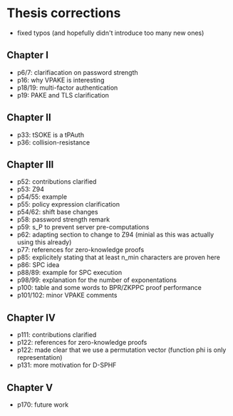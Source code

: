 # Thesis corrections

* fixed typos (and hopefully didn't introduce too many new ones)

## Chapter I
* p6/7: clarifiacation on password strength
* p16: why VPAKE is interesting
* p18/19: multi-factor authentication
* p19: PAKE and TLS clarification

## Chapter II
* p33: tSOKE is a tPAuth
* p36: collision-resistance

## Chapter III
* p52: contributions clarified
* p53: Z94
* p54/55: example
* p55: policy expression clarification
* p54/62: shift base changes
* p58: password strength remark
* p59: s_P to prevent server pre-computations
* p62: adapting section to change to Z94 (minial as this was actually using this already)
* p77: references for zero-knowledge proofs
* p85: explicitely stating that at least n_min characters are proven here
* p86: SPC idea
* p88/89: example for SPC execution
* p98/99: explanation for the number of exponentations
* p100: table and some words to BPR/ZKPPC proof performance
* p101/102: minor VPAKE comments

## Chapter IV
* p111: contributions clarified
* p122: references for zero-knowledge proofs
* p122: made clear that we use a permutation vector (function phi is only representation)
* p131: more motivation for D-SPHF

## Chapter V
* p170: future work
